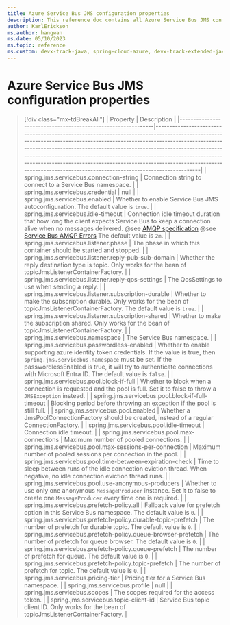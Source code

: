 ```yaml
---
title: Azure Service Bus JMS configuration properties
description: This reference doc contains all Azure Service Bus JMS configuration properties.
author: KarlErickson
ms.author: hangwan
ms.date: 05/10/2023
ms.topic: reference
ms.custom: devx-track-java, spring-cloud-azure, devx-track-extended-java
---
```


# Azure Service Bus JMS configuration properties

> [!div class="mx-tdBreakAll"]
> | Property                                                     | Description                                                                                                                                                                                                                                                                                                                                                                                                                                                    |
> |--------------------------------------------------------------|----------------------------------------------------------------------------------------------------------------------------------------------------------------------------------------------------------------------------------------------------------------------------------------------------------------------------------------------------------------------------------------------------------------------------------------------------------------|
> | spring.jms.servicebus.connection-string                      | Connection string to connect to a Service Bus namespace.                                                                                                                                                                                                                                                                                                                                                                                                       |
> | spring.jms.servicebus.credential                             | null                                                                                                                                                                                                                                                                                                                                                                                                                                                           |
> | spring.jms.servicebus.enabled                                | Whether to enable Service Bus JMS autoconfiguration. The default value is `true`.                                                                                                                                                                                                                                                                                                                                                                              |
> | spring.jms.servicebus.idle-timeout                           | Connection idle timeout duration that how long the client expects Service Bus to keep a connection alive when no messages delivered. @see <a href="http://docs.oasis-open.org/amqp/core/v1.0/os/amqp-core-transport-v1.0-os.html#doc-doc-idle-time-out">AMQP specification</a> @see <a href="/azure/service-bus-messaging/service-bus-amqp-troubleshoot#link-is-not-created">Service Bus AMQP Errors</a> The default value is `2m`.                            |
> | spring.jms.servicebus.listener.phase                         | The phase in which this container should be started and stopped.                                                                                                                                                                                                                                                                                                                                                                                               |
> | spring.jms.servicebus.listener.reply-pub-sub-domain          | Whether the reply destination type is topic. Only works for the bean of topicJmsListenerContainerFactory.                                                                                                                                                                                                                                                                                                                                                      |
> | spring.jms.servicebus.listener.reply-qos-settings            | The QosSettings to use when sending a reply.                                                                                                                                                                                                                                                                                                                                                                                                                   |
> | spring.jms.servicebus.listener.subscription-durable          | Whether to make the subscription durable. Only works for the bean of topicJmsListenerContainerFactory. The default value is `true`.                                                                                                                                                                                                                                                                                                                            |
> | spring.jms.servicebus.listener.subscription-shared           | Whether to make the subscription shared. Only works for the bean of topicJmsListenerContainerFactory.                                                                                                                                                                                                                                                                                                                                                          |
> | spring.jms.servicebus.namespace                              | The Service Bus namespace.                                                                                                                                                                                                                                                                                                                                                                                                                                     |
> | spring.jms.servicebus.passwordless-enabled                   | Whether to enable supporting azure identity token credentials. If the value is true, then `spring.jms.servicebus.namespace` must be set. If the passwordlessEnabled is true, it will try to authenticate connections with Microsoft Entra ID. The default value is `false`.                                                                                                                                                                                    |
> | spring.jms.servicebus.pool.block-if-full                     | Whether to block when a connection is requested and the pool is full. Set it to false to throw a `JMSException` instead.                                                                                                                                                                                                                                                                                                                                       |
> | spring.jms.servicebus.pool.block-if-full-timeout             | Blocking period before throwing an exception if the pool is still full.                                                                                                                                                                                                                                                                                                                                                                                        |
> | spring.jms.servicebus.pool.enabled                           | Whether a JmsPoolConnectionFactory should be created, instead of a regular ConnectionFactory.                                                                                                                                                                                                                                                                                                                                                                  |
> | spring.jms.servicebus.pool.idle-timeout                      | Connection idle timeout.                                                                                                                                                                                                                                                                                                                                                                                                                                       |
> | spring.jms.servicebus.pool.max-connections                   | Maximum number of pooled connections.                                                                                                                                                                                                                                                                                                                                                                                                                          |
> | spring.jms.servicebus.pool.max-sessions-per-connection       | Maximum number of pooled sessions per connection in the pool.                                                                                                                                                                                                                                                                                                                                                                                                  |
> | spring.jms.servicebus.pool.time-between-expiration-check     | Time to sleep between runs of the idle connection eviction thread. When negative, no idle connection eviction thread runs.                                                                                                                                                                                                                                                                                                                                     |
> | spring.jms.servicebus.pool.use-anonymous-producers           | Whether to use only one anonymous `MessageProducer` instance. Set it to false to create one `MessageProducer` every time one is required.                                                                                                                                                                                                                                                                                                                      |
> | spring.jms.servicebus.prefetch-policy.all                    | Fallback value for prefetch option in this Service Bus namespace. The default value is `0`.                                                                                                                                                                                                                                                                                                                                                                    |
> | spring.jms.servicebus.prefetch-policy.durable-topic-prefetch | The number of prefetch for durable topic. The default value is `0`.                                                                                                                                                                                                                                                                                                                                                                                            |
> | spring.jms.servicebus.prefetch-policy.queue-browser-prefetch | The number of prefetch for queue browser. The default value is `0`.                                                                                                                                                                                                                                                                                                                                                                                            |
> | spring.jms.servicebus.prefetch-policy.queue-prefetch         | The number of prefetch for queue. The default value is `0`.                                                                                                                                                                                                                                                                                                                                                                                                    |
> | spring.jms.servicebus.prefetch-policy.topic-prefetch         | The number of prefetch for topic. The default value is `0`.                                                                                                                                                                                                                                                                                                                                                                                                    |
> | spring.jms.servicebus.pricing-tier                           | Pricing tier for a Service Bus namespace.                                                                                                                                                                                                                                                                                                                                                                                                                      |
> | spring.jms.servicebus.profile                                | null                                                                                                                                                                                                                                                                                                                                                                                                                                                           |
> | spring.jms.servicebus.scopes                                 | The scopes required for the access token.                                                                                                                                                                                                                                                                                                                                                                                                                      |
> | spring.jms.servicebus.topic-client-id                        | Service Bus topic client ID. Only works for the bean of topicJmsListenerContainerFactory.                                                                                                                                                                                                                                                                                                                                                                      |
